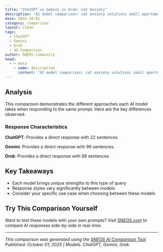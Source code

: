 ```yaml
---
title: "ChatGPT vs Gemini vs Grok: Cat Anxiety"
description: "AI model comparison: cat anxiety solutions small apartment..."
date: 2025-10-01
category: comparison
layout: Clean
tags:
  - ChatGPT
  - Gemini
  - Grok
  - AI Comparison
author: SNEOS Community
head:
  - - meta
    - name: description
      content: "AI model comparison: cat anxiety solutions small apartment..."
---
```


<ChatComparison
  title="ChatGPT vs Gemini vs Grok: Cat Anxiety"
  prompt="cat anxiety solutions small apartment"
  :responses='{
    "ChatGPT": "Dealing with cat anxiety in a small apartment can be challenging, but there are several effective strategies you can try to help your feline friend feel more relaxed and secure:\n\n1. **Create Vertical Spaces**  \nCats feel safer when they can observe their environment from high perches. Use cat trees, shelves, or window perches to give your cat vertical territory, which can help reduce anxiety.\n\n2. **Provide Hiding Spots**  \nSmall enclosed spaces like covered beds, boxes, or cat caves give cats a safe place to retreat when they feel stressed.\n\n3. **Use Calming Products**  \n- **Feliway diffusers or sprays:** These release synthetic feline facial pheromones that have calming effects.  \n- **Calming collars or supplements:** Some collars release pheromones, and supplements with ingredients like L-theanine or valerian root may help.\n\n4. **Engage in Playtime**  \nRegular interactive play with toys like feather wands or laser pointers can help reduce anxiety by burning off excess energy and providing mental stimulation.\n\n5. **Maintain a Routine**  \nCats thrive on predictability. Feeding, playtime, and grooming should be at consistent times to give a sense of security.\n\n6. **Reduce Noise and Stressors**  \nIn a small apartment, loud noises or sudden changes can increase anxiety. Try to minimize loud music, vacuuming when your cat is out of the room, and use white noise machines if needed.\n\n7. **Provide Window Views**  \nWindows can entertain and soothe cats by letting them watch birds and outdoor activity. Ensure the window is secure for safety.\n\n8. **Consult a Veterinarian**  \nIf anxiety is severe, a vet can rule out medical issues and may suggest medications or professional behavior therapy.\n\nImplementing these steps can significantly reduce your cat\u2019s anxiety and improve their wellbeing even in a small living space.",
    "Gemini": "Living in a small apartment can definitely exacerbate cat anxiety. Here\u0027s a breakdown of solutions, tailored for smaller spaces:\n\n**I. Understanding the Root of the Anxiety (Key for Targeting the Right Solutions)**\n\n*   **Separation Anxiety:**  Distress when you leave.\n*   **Territorial Anxiety:**  Feeling threatened by perceived intruders (other cats, people, outdoor animals).\n*   **Environmental Anxiety:**  Changes in the environment, loud noises, construction, new furniture, lack of enrichment.\n*   **Health-Related Anxiety:** Underlying medical conditions can manifest as anxiety.  **First step: A vet check is crucial to rule out medical issues!** Pain, hyperthyroidism, cognitive dysfunction (like feline dementia) can all contribute to anxiety.\n*   **Learned Anxiety/Fear:**  Past negative experiences (e.g., being yelled at, startled by a loud noise).\n*   **Boredom \u0026 Lack of Stimulation:** A common trigger in small spaces.\n\n**II.  Creating a Safe \u0026 Secure Base (Essential in Small Apartments)**\n\n*   **Vertical Territory:**  Since floor space is limited, go UP!\n    *   **Cat Trees:**  Multiple levels, scratching posts, and hiding spots are ideal. Corner units maximize space.\n    *   **Shelves:**  Install cat-friendly shelves at varying heights that lead to windows or other vantage points.  Ensure they\u0027re sturdy and have non-slip surfaces.\n    *   **Window Perches:**  Provide a safe place to look outside. Suction-cup perches are great for easy installation and removal.  Ensure they\u0027re securely attached.\n*   **Hiding Places:**  Every cat needs a safe retreat.\n    *   **Cardboard Boxes:** Simple and effective.  Cut a doorway in each side for easy escape.\n    *   **Covered Beds/Caves:**  Offer a sense of security.\n    *   **Blankets Draped over Furniture:** Create instant dens.\n    *   **Under-the-Bed Access:** Leave space under the bed so your cat can get underneath if frightened.\n*   **Strategic Placement:**\n    *   **Food \u0026 Water:** Keep away from litter boxes.  Consider elevated bowls if your cat is older or has digestive issues.\n    *   **Litter Box:**  Away from food and water. Ideally, *number of cats \u002B 1* litter boxes. In a small apartment, spread them out, even if it\u0027s just to different corners of the same room.  Use unscented litter and clean regularly.  Consider a covered litter box if your cat prefers privacy (but make sure it\u0027s well-ventilated).\n*   **Scratching Posts:**  Provide both vertical and horizontal options.  Place them near sleeping areas and doorways (where cats often stretch and scratch).  Sprinkle with catnip to encourage use.\n\n**III. Reducing Stress Triggers**\n\n*   **Minimize Noise:**\n    *   **Thick Curtains/Blinds:** Reduce outside noise.\n    *   **White Noise Machine/Calming Music:** Mask sudden noises (traffic, neighbors).  \u0022Music for Cats\u0022 is available on YouTube and streaming services.\n    *   **Avoid Sudden Loud Noises:** Be mindful of slamming doors, dropping objects, etc.\n*   **Window Security:**  Make sure screens are secure to prevent escapes and the stress of seeing outdoor cats without being able to get to them.  Blocking visibility with window film can reduce stress from outdoor cats.\n*   **Routine is Key:** Cats thrive on predictability.  Stick to a consistent feeding schedule, playtime, and cleaning routine.\n*   **Reduce Competition (if multiple cats):**\n    *   **Separate Feeding Stations:** Prevent resource guarding.\n    *   **Multiple Litter Boxes and Water Bowls:** Ensures all cats have access.\n    *   **Individual Playtime:** Give each cat dedicated attention.\n    *   **Feliway MultiCat Diffuser:**  Can help reduce tension between cats.\n*   **Neutralize Odors:**  Use an enzymatic cleaner to eliminate urine or feces odors, especially if there\u0027s been marking.\n\n**IV. Enrichment is Essential (Crucial in Limited Space)**\n\n*   **Interactive Play:**\n    *   **Wand Toys (Feather Wands, Fishing Pole Toys):**  Encourage chasing and pouncing.  Mimic natural hunting behavior. Play for at least 15-20 minutes daily.\n    *   **Laser Pointer:**  Use in moderation and always end with a tangible reward (treat or toy) to avoid frustration.\n    *   **Puzzle Feeders:**  Engage your cat\u0027s mind and slow down eating.\n    *   **Rotation of Toys:** Keep things interesting by rotating toys every few days.\n*   **Environmental Enrichment:**\n    *   **Bird Feeders Outside the Window:**  Provide visual stimulation.\n    *   **Catnip Toys:**  Offer periodically.\n    *   **Cardboard Boxes (Rotating):**  Change up the box shapes and sizes.\n    *   **Paper Bags (Handles Removed):**  Safe and fun to explore.\n    *   **DIY Enrichment:**  Search online for ideas (e.g., toilet paper roll puzzles).\n*   **Training:**  Even simple clicker training can provide mental stimulation and build confidence.\n\n**V. Calming Aids \u0026 Medications (Discuss with Your Vet!)**\n\n*   **Feliway Diffuser/Spray:**  A synthetic feline facial pheromone that can have a calming effect.  Spray carriers before travel, or areas where your cat spends time.  Use the Classic version for general anxiety or the Multicat version for inter-cat aggression.\n*   **Zylkene:** A natural supplement derived from milk protein that has calming properties.\n*   **Composure (VetriScience):** Another calming supplement with ingredients like L-Theanine and Thiamine.\n*   **Prescription Medications:**  For severe anxiety, your vet may prescribe medications such as:\n    *   **Fluoxetine (Prozac):** An SSRI antidepressant.\n    *   **Clomipramine (Clomicalm):** A tricyclic antidepressant.\n    *   **Alprazolam (Xanax):**  An anti-anxiety medication (use with caution, only for short-term use under veterinary supervision due to potential side effects).\n    *   **Gabapentin:** Can be used for anxiety, especially before vet visits or stressful events.\n\n**VI. Practical Tips for Small Apartments**\n\n*   **Declutter:** A cluttered space can feel overwhelming to a cat.\n*   **Regular Cleaning:**  A clean environment is less stressful.\n*   **Air Purifier:** Can help reduce allergens and odors.\n*   **Positive Reinforcement:**  Reward calm behavior with praise and treats.  Avoid punishing or scolding, as this can worsen anxiety.\n*   **Desensitization \u0026 Counterconditioning:**  If you know the specific trigger, gradually expose your cat to it in a controlled manner, pairing the trigger with something positive (treats, play).  Consult a veterinary behaviorist for guidance.\n\n**VII. When to Seek Professional Help**\n\n*   If anxiety is severe and significantly impacting your cat\u0027s quality of life.\n*   If your cat is exhibiting aggression.\n*   If you\u0027ve tried the above strategies and haven\u0027t seen improvement.\n*   **Consult with your veterinarian first to rule out underlying medical issues.**  They can then refer you to a veterinary behaviorist (a veterinarian specializing in behavior) or a certified cat behavior consultant.\n\n**Important Considerations:**\n\n*   **Patience is Key:** It takes time and consistency to help an anxious cat.\n*   **Individual Differences:** Every cat is different. What works for one cat may not work for another.\n*   **Don\u0027t Give Up:**  Keep trying different strategies until you find what works best for your cat.  Working closely with your vet and/or a behavior professional can make a significant difference.\n",
    "Grok": "Living in a small apartment with a cat can sometimes lead to anxiety in your feline friend due to limited space, lack of stimulation, or other environmental factors. Cats need mental and physical stimulation, a sense of security, and a comfortable environment to thrive, even in smaller spaces. Here are some solutions to help reduce cat anxiety in a small apartment:\n\n### 1. Create Vertical Space\n   - **Why it helps**: Cats love to climb and perch in high places, as it gives them a sense of security and a way to observe their surroundings.\n   - **Solutions**:\n     - Install cat shelves or wall-mounted perches to create climbing opportunities.\n     - Use cat trees or towers, even compact ones, to add vertical space.\n     - Clear space on top of furniture (like bookshelves) for your cat to jump up and relax.\n\n### 2. Provide Hiding Spots\n   - **Why it helps**: Cats often feel safer when they have places to retreat to when stressed or overwhelmed.\n   - **Solutions**:\n     - Place cat beds, igloos, or covered hideaways in quiet corners.\n     - Use cardboard boxes or small tunnels as inexpensive hiding spots.\n     - Ensure there are areas where your cat can be alone if needed.\n\n### 3. Enrich the Environment\n   - **Why it helps**: A lack of stimulation can cause boredom and anxiety in cats, especially in a confined space.\n   - **Solutions**:\n     - Rotate toys regularly to keep things interesting (e.g., feather wands, balls, puzzle toys).\n     - Use interactive toys or feeders to engage their hunting instincts.\n     - Provide window perches or \u0022cat TV\u0022 by placing a bird feeder outside a window for your cat to watch.\n\n### 4. Maintain a Routine\n   - **Why it helps**: Cats thrive on consistency, and a predictable schedule can reduce stress.\n   - **Solutions**:\n     - Feed your cat at the same times each day.\n     - Keep playtime and litter box cleaning on a regular schedule.\n     - Avoid sudden changes in the environment, like moving furniture frequently.\n\n### 5. Optimize Litter Box Setup\n   - **Why it helps**: A poorly placed or dirty litter box can cause stress, especially in a small space where odors and access are more noticeable.\n   - **Solutions**:\n     - Place the litter box in a quiet, low-traffic area away from food and water.\n     - Use a covered box if space is tight, but ensure your cat is comfortable with it.\n     - Keep the box clean by scooping daily.\n     - If you have multiple cats, provide one litter box per cat plus one extra, even in a small apartment.\n\n### 6. Use Calming Aids\n   - **Why it helps**: Calming products can reduce anxiety caused by environmental factors or confinement.\n   - **Solutions**:\n     - Try pheromone diffusers like Feliway, which mimic natural calming scents.\n     - Use calming treats or supplements (consult your vet first).\n     - Play soft classical music or use a white noise machine to mask loud noises from neighbors or the street.\n\n### 7. Ensure Proper Ventilation and Lighting\n   - **Why it helps**: A stuffy or dark environment can contribute to stress in cats.\n   - **Solutions**:\n     - Open windows for fresh air when safe (use secure screens to prevent escapes).\n     - Provide natural light through windows or use full-spectrum light bulbs.\n     - Keep the apartment at a comfortable temperature.\n\n### 8. Spend Quality Time Together\n   - **Why it helps**: Lack of interaction can lead to loneliness or anxiety, especially in a small space where you\u2019re always nearby but not engaging.\n   - **Solutions**:\n     - Dedicate time each day for interactive play (10-15 minutes, twice a day).\n     - Talk to your cat, pet them, or just sit near them to provide comfort.\n     - Teach simple tricks or use clicker training for mental stimulation.\n\n### 9. Minimize Noise and Disruptions\n   - **Why it helps**: Small apartments often mean closer proximity to neighbors, traffic, or household noise, which can stress cats.\n   - **Solutions**:\n     - Place your cat\u2019s safe spaces away from noisy areas like doors or shared walls.\n     - Use rugs or curtains to dampen sounds.\n     - If guests or loud activities are expected, provide a quiet retreat for your cat.\n\n### 10. Monitor for Signs of Stress\n   - **Why it helps**: Recognizing anxiety early allows you to address it before it worsens.\n   - **Signs of anxiety**:\n     - Hiding more than usual.\n     - Overgrooming or hair loss.\n     - Changes in appetite or litter box habits.\n     - Aggression or excessive vocalization.\n   - If symptoms persist, consult a veterinarian to rule out medical issues or discuss behavioral therapy or medication.\n\n### 11. Consider a Companion (If Appropriate)\n   - **Why it helps**: Some cats benefit from having a feline friend for companionship, though this depends on their personality.\n   - **Solutions**:\n     - Only consider this if your cat is social and your space allows for multiple cats.\n     - Introduce a new cat slowly and monitor for stress in both animals.\n     - Ensure you can provide separate resources (food, litter boxes, etc.) for each cat.\n\n### 12. Consult a Professional\n   - If your cat\u2019s anxiety doesn\u2019t improve, seek help from a veterinarian or a certified feline behaviorist. They can assess whether the anxiety is environmental, medical, or behavioral and recommend tailored solutions.\n\nBy making your small apartment a stimulating, secure, and cat-friendly space, you can significantly reduce your cat\u2019s anxiety. Small adjustments can make a big difference in their comfort and happiness!"
  }'
  published-date="17:12"
/>

## Analysis

This comparison demonstrates the different approaches each AI model takes when responding to the same prompt. Here are the key differences observed:

### Response Characteristics

**ChatGPT**: Provides a direct response with 22 sentences. 

**Gemini**: Provides a direct response with 96 sentences. 

**Grok**: Provides a direct response with 68 sentences. 

## Key Takeaways

- Each model brings unique strengths to this type of query
- Response styles vary significantly between models
- Consider your specific use case when choosing between these models

## Try This Comparison Yourself

Want to test these models with your own prompts? Visit [SNEOS.com](https://sneos.com) to compare AI responses side-by-side in real-time.

---

*This comparison was generated using the [SNEOS AI Comparison Tool](https://sneos.com)*
*Published: October 01, 2025 | Models: ChatGPT, Gemini, Grok*
